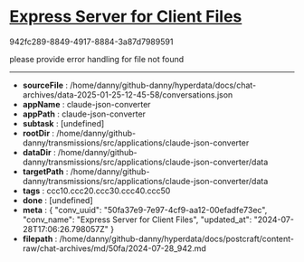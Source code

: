 # [Express Server for Client Files](https://claude.ai/chat/50fa37e9-7e97-4cf9-aa12-00efadfe73ec)

942fc289-8849-4917-8884-3a87d7989591

please provide error handling for file not found

---

* **sourceFile** : /home/danny/github-danny/hyperdata/docs/chat-archives/data-2025-01-25-12-45-58/conversations.json
* **appName** : claude-json-converter
* **appPath** : claude-json-converter
* **subtask** : [undefined]
* **rootDir** : /home/danny/github-danny/transmissions/src/applications/claude-json-converter
* **dataDir** : /home/danny/github-danny/transmissions/src/applications/claude-json-converter/data
* **targetPath** : /home/danny/github-danny/transmissions/src/applications/claude-json-converter/data
* **tags** : ccc10.ccc20.ccc30.ccc40.ccc50
* **done** : [undefined]
* **meta** : {
  "conv_uuid": "50fa37e9-7e97-4cf9-aa12-00efadfe73ec",
  "conv_name": "Express Server for Client Files",
  "updated_at": "2024-07-28T17:06:26.798057Z"
}
* **filepath** : /home/danny/github-danny/hyperdata/docs/postcraft/content-raw/chat-archives/md/50fa/2024-07-28_942.md